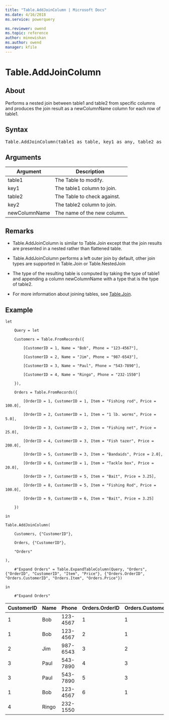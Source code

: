 ```yaml
---
title: "Table.AddJoinColumn | Microsoft Docs"
ms.date: 4/16/2018
ms.service: powerquery

ms.reviewer: owend
ms.topic: reference
author: minewiskan
ms.author: owend
manager: kfile
---
```

# Table.AddJoinColumn

  
## About  
Performs a nested join between table1 and table2 from specific columns and produces the join result as a newColumnName column for each row of table1.  
  
## Syntax

<pre>
Table.AddJoinColumn(table1 as table, key1 as any, table2 as function, key2 as any, newColumnName as text) as table  
</pre>
  
## Arguments  
  
|Argument|Description|  
|------------|---------------|  
|table1|The Table to modify.|  
|key1|The table1 column to join.|  
|table2|The Table to check against.|  
|key2|The table2 column to join.|  
|newColumnName|The name of the new column.|  
  
## <a name="__toc360789606"></a>Remarks  
  
-   Table.AddJoinColumn is similar to Table.Join except that the join results are presented in a nested rather than flattened table.  
  
-   Table.AddJoinColumn performs a left outer join by default, other join types are supported in Table.Join or Table.NestedJoin  
  
-   The type of the resulting table is computed by taking the type of table1 and appending a column newColumnName with a type that is the type of table2.  
  
-   For more information about joining tables, see [Table.Join](table-join.md).  
  
## Example  
  
```powerquery-m 
let  
  
    Query = let  
  
    Customers = Table.FromRecords({  
  
        [CustomerID = 1, Name = "Bob", Phone = "123-4567"],  
  
        [CustomerID = 2, Name = "Jim", Phone = "987-6543"],  
  
        [CustomerID = 3, Name = "Paul", Phone = "543-7890"],  
  
        [CustomerID = 4, Name = "Ringo", Phone = "232-1550"]  
  
    }),  
  
    Orders = Table.FromRecords({  
  
        [OrderID = 1, CustomerID = 1, Item = "Fishing rod", Price = 100.0],  
  
        [OrderID = 2, CustomerID = 1, Item = "1 lb. worms", Price = 5.0],  
  
        [OrderID = 3, CustomerID = 2, Item = "Fishing net", Price = 25.0],  
  
        [OrderID = 4, CustomerID = 3, Item = "Fish tazer", Price = 200.0],  
  
        [OrderID = 5, CustomerID = 3, Item = "Bandaids", Price = 2.0],  
  
        [OrderID = 6, CustomerID = 1, Item = "Tackle box", Price = 20.0],  
  
        [OrderID = 7, CustomerID = 5, Item = "Bait", Price = 3.25],  
  
        [OrderID = 8, CustomerID = 5, Item = "Fishing Rod", Price = 100.0],  
  
        [OrderID = 9, CustomerID = 6, Item = "Bait", Price = 3.25]  
  
    })  
  
in  
  
Table.AddJoinColumn(  
  
    Customers, {"CustomerID"},  
  
    Orders, {"CustomerID"},  
  
    "Orders"  
  
),  
  
    #"Expand Orders" = Table.ExpandTableColumn(Query, "Orders", {"OrderID", "CustomerID", "Item", "Price"}, {"Orders.OrderID", "Orders.CustomerID", "Orders.Item", "Orders.Price"})  
  
in  
  
    #"Expand Orders"  
```  
  
|CustomerID|Name|Phone|Orders.OrderID|Orders.CustomerID|Orders.Item|Orders.Price|  
|--------------|--------|---------|------------------|---------------------|---------------|----------------|  
|1|Bob|123-4567|1|1|Fishing rod|100|  
|1|Bob|123-4567|2|1|1 lb. worms|5|  
|2|Jim|987-6543|3|2|Fishing net|25|  
|3|Paul|543-7890|4|3|Fish tazer|200|  
|3|Paul|543-7890|5|3|Bandaids|2|  
|1|Bob|123-4567|6|1|Tackle box|20|  
|4|Ringo|232-1550|||||  
  
